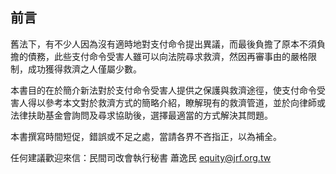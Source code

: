 ## 前言

舊法下，有不少人因為沒有適時地對支付命令提出異議，而最後負擔了原本不須負擔的債務，此些支付命令受害人雖可以向法院尋求救濟，然因再審事由的嚴格限制，成功獲得救濟之人僅屬少數。

本書目的在於簡介新法對於支付命令受害人提供之保護與救濟途徑，使支付命令受害人得以參考本文對於救濟方式的簡略介紹，瞭解現有的救濟管道，並於向律師或法律扶助基金會詢問及尋求協助後，選擇最適當的方式解決其問題。

本書撰寫時間短促，錯誤或不足之處，當請各界不吝指正，以為補全。

任何建議歡迎來信：民間司改會執行秘書 蕭逸民 equity@jrf.org.tw 
